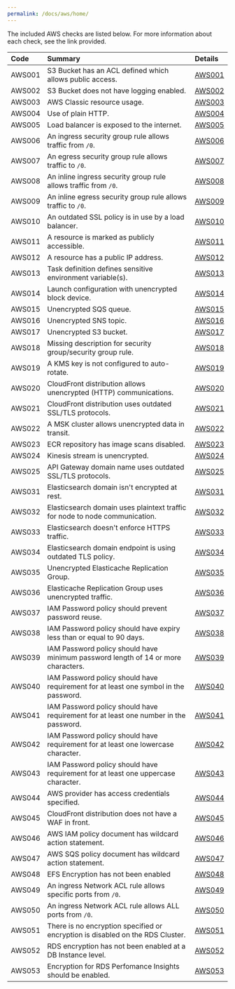 ```yaml
---
permalink: /docs/aws/home/
---
```


The included AWS checks are listed below. For more information about each check, see the link provided.

| Code  | Summary | Details |
|:-------|:-------------|:----------|
|AWS001|S3 Bucket has an ACL defined which allows public access.|[AWS001](/docs/aws/AWS001)|
|AWS002|S3 Bucket does not have logging enabled.|[AWS002](/docs/aws/AWS002)|
|AWS003|AWS Classic resource usage.|[AWS003](/docs/aws/AWS003)|
|AWS004|Use of plain HTTP.|[AWS004](/docs/aws/AWS004)|
|AWS005|Load balancer is exposed to the internet.|[AWS005](/docs/aws/AWS005)|
|AWS006|An ingress security group rule allows traffic from `/0`.|[AWS006](/docs/aws/AWS006)|
|AWS007|An egress security group rule allows traffic to `/0`.|[AWS007](/docs/aws/AWS007)|
|AWS008|An inline ingress security group rule allows traffic from `/0`.|[AWS008](/docs/aws/AWS008)|
|AWS009|An inline egress security group rule allows traffic to `/0`.|[AWS009](/docs/aws/AWS009)|
|AWS010|An outdated SSL policy is in use by a load balancer.|[AWS010](/docs/aws/AWS010)|
|AWS011|A resource is marked as publicly accessible.|[AWS011](/docs/aws/AWS011)|
|AWS012|A resource has a public IP address.|[AWS012](/docs/aws/AWS012)|
|AWS013|Task definition defines sensitive environment variable(s).|[AWS013](/docs/aws/AWS013)|
|AWS014|Launch configuration with unencrypted block device.|[AWS014](/docs/aws/AWS014)|
|AWS015|Unencrypted SQS queue.|[AWS015](/docs/aws/AWS015)|
|AWS016|Unencrypted SNS topic.|[AWS016](/docs/aws/AWS016)|
|AWS017|Unencrypted S3 bucket.|[AWS017](/docs/aws/AWS017)|
|AWS018|Missing description for security group/security group rule.|[AWS018](/docs/aws/AWS018)|
|AWS019|A KMS key is not configured to auto-rotate.|[AWS019](/docs/aws/AWS019)|
|AWS020|CloudFront distribution allows unencrypted (HTTP) communications.|[AWS020](/docs/aws/AWS020)|
|AWS021|CloudFront distribution uses outdated SSL/TLS protocols.|[AWS021](/docs/aws/AWS021)|
|AWS022|A MSK cluster allows unencrypted data in transit.|[AWS022](/docs/aws/AWS022)|
|AWS023|ECR repository has image scans disabled.|[AWS023](/docs/aws/AWS023)|
|AWS024|Kinesis stream is unencrypted.|[AWS024](/docs/aws/AWS024)|
|AWS025|API Gateway domain name uses outdated SSL/TLS protocols.|[AWS025](/docs/aws/AWS025)|
|AWS031|Elasticsearch domain isn't encrypted at rest.|[AWS031](/docs/aws/AWS031)|
|AWS032|Elasticsearch domain uses plaintext traffic for node to node communication.|[AWS032](/docs/aws/AWS032)|
|AWS033|Elasticsearch doesn't enforce HTTPS traffic.|[AWS033](/docs/aws/AWS033)|
|AWS034|Elasticsearch domain endpoint is using outdated TLS policy.|[AWS034](/docs/aws/AWS034)|
|AWS035|Unencrypted Elasticache Replication Group.|[AWS035](/docs/aws/AWS035)|
|AWS036|Elasticache Replication Group uses unencrypted traffic.|[AWS036](/docs/aws/AWS036)|
|AWS037|IAM Password policy should prevent password reuse.|[AWS037](/docs/aws/AWS037)|
|AWS038|IAM Password policy should have expiry less than or equal to 90 days.|[AWS038](/docs/aws/AWS038)|
|AWS039|IAM Password policy should have minimum password length of 14 or more characters.|[AWS039](/docs/aws/AWS039)|
|AWS040|IAM Password policy should have requirement for at least one symbol in the password.|[AWS040](/docs/aws/AWS040)|
|AWS041|IAM Password policy should have requirement for at least one number in the password.|[AWS041](/docs/aws/AWS041)|
|AWS042|IAM Password policy should have requirement for at least one lowercase character.|[AWS042](/docs/aws/AWS042)|
|AWS043|IAM Password policy should have requirement for at least one uppercase character.|[AWS043](/docs/aws/AWS043)|
|AWS044|AWS provider has access credentials specified.|[AWS044](/docs/aws/AWS044)|
|AWS045|CloudFront distribution does not have a WAF in front.|[AWS045](/docs/aws/AWS045)|
|AWS046|AWS IAM policy document has wildcard action statement.|[AWS046](/docs/aws/AWS046)|
|AWS047|AWS SQS policy document has wildcard action statement.|[AWS047](/docs/aws/AWS047)|
|AWS048|EFS Encryption has not been enabled|[AWS048](/docs/aws/AWS048)|
|AWS049|An ingress Network ACL rule allows specific ports from `/0`.|[AWS049](/docs/aws/AWS049)|
|AWS050|An ingress Network ACL rule allows ALL ports from `/0`.|[AWS050](/docs/aws/AWS050)|
|AWS051|There is no encryption specified or encryption is disabled on the RDS Cluster.|[AWS051](/docs/aws/AWS051)|
|AWS052|RDS encryption has not been enabled at a DB Instance level.|[AWS052](/docs/aws/AWS052)|
|AWS053|Encryption for RDS Perfomance Insights should be enabled.|[AWS053](/docs/aws/AWS053)|

